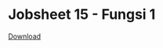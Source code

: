 # Jobsheet 15 - Fungsi 1

[Download](https://drive.google.com/open?id=1owUZhPaPoS8VtAULD6jS63O57mgoHzUq)
